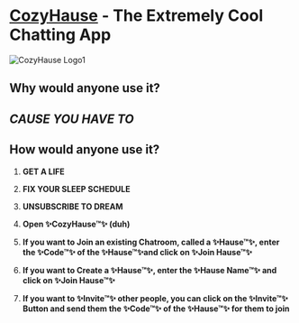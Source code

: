 # <a href="cozyhause.onrender.com">CozyHause</a> - The Extremely Cool Chatting App
![CozyHause Logo1](https://github.com/CozyHause/CozyHause/assets/157870309/d4f8fec2-d230-4044-9e73-de11f4aacc64)

## Why would anyone use it?
***CAUSE YOU HAVE TO***
---
## How would anyone use it?

1) **GET A LIFE**

2) **FIX YOUR SLEEP SCHEDULE**
  
3) **UNSUBSCRIBE TO DREAM**

4) **Open ✨CozyHause™✨ (duh)**
   
5) **If you want to Join an existing Chatroom, called a ✨Hause™✨, enter the ✨Code™✨ of the ✨Hause™✨and click on ✨Join Hause™✨**

6) **If you want to Create a ✨Hause™✨, enter the ✨Hause Name™✨ and click on ✨Join Hause™✨**

7) **If you want to ✨Invite™✨ other people, you can click on the ✨Invite™✨ Button and send them the ✨Code™✨ of the ✨Hause™✨ for them to join**
